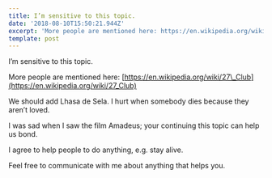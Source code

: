 ```yaml
---
title: I’m sensitive to this topic.
date: '2018-08-10T15:50:21.944Z'
excerpt: 'More people are mentioned here: https://en.wikipedia.org/wiki/27_Club'
template: post
---
```

I’m sensitive to this topic.

More people are mentioned here: [https://en.wikipedia.org/wiki/27\_Club](https://en.wikipedia.org/wiki/27_Club)

We should add Lhasa de Sela. I hurt when somebody dies because they aren’t loved.

I was sad when I saw the film Amadeus; your continuing this topic can help us bond.

I agree to help people to do anything, e.g. stay alive.

Feel free to communicate with me about anything that helps you.
